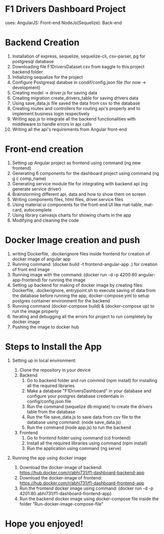 # F1 Drivers Dashboard Project
uses:
    AngularJS: Front-end
    NodeJs(Sequelize): Back-end

# Backend Creation
1. Installation of express, sequelize, sequelize-cli, csv-parser, pg for postgresql database
2. Downloading file F1DriversDataset.csv from kaggle to this project backend folder
3. Initializing sequalize for the project
4. Configure Postgresql databse in condif/config.json file (for now -> development)
5. Creating model -> driver.js for saving data
6. Creating migration create_drivers_table for saving drivers data 
7. Using save_data.js file saved the data from csv to the database
7. Creating routes and controllers for routing api's properly and to implement business login respectively
8. Writing app.js to integrate all the backend functionalities with middleware to handle errors in api calls
9. Writing all the api's requirements from Angular front-end

# Front-end creation
1. Setting up Angular project as frontend using command (ng new frontend)
2. Generating 6 components for the dashboard project using command (ng g c comp_name)
3. Generating service module file for integrating with backend api (ng generate service driver)
4. Brainstorming different api, data and how to show them on screen
5. Writing components files, html files, driver.service files
6. Using material ui components for the front-end UI like mat-table, mat-card, autocomplete
7. Using library canvasjs charts for showing charts in the app
8. Modifying and cleaning the code

# Docker Image creation and push
1. writing Dockerfile, .dockerignore files inside frontend for creation of docker image of angular app
2. Running command: (docker build -t frontend-angular-app .) for creation of front end image
3. Running image with the command: (docker run -d -p 4200:80 angular-app-frontend) for running the image
4. Setting up backend for making of docker image by creating files: Dockerfile, .dockerignore, entrypoint.sh to execute saving of data from the database before running the app, docker-compose.yml to setup postgres container environment for the backend
5. Running command (docker-compose build) & (docker-compose up) to run the image properly
6. Iterating and debugging all the errors for project to run completely by docker image
7. Pushing the image to docker hub

# Steps to Install the App
1. Setting up in local environment:
    1. Clone the repository in your device
    2. Backend
        1. Go to backend folder and run commnd (npm install) for installing all the required libraries
        2. Make a database "F1DriversDashboard" in your database and configure your postgres database credentials in config/config.json file
        3. Run the command (sequelize db:migrate) to create the drivers table from the database
        4. Run the file save_data.js to save data from csv file to the database using command: (node save_data.js)
        5. Run the command (node app.js) to run the backend
    3. Frontend
        1. Go to frontend folder using command (cd frontend)
        2. Install all the required libraries using command (npm install)
        3. Run the application using command (ng serve)

2. Running the app using docker image
    1. Download the docker-image of backend: https://hub.docker.com/r/abhi731/f1-dashboard-backend-app
    2. Download the docker-image of frontend: https://hub.docker.com/r/abhi731/f1-dashboard-frontend-app
    3. Run the frontend docker image using command: (docker run -d -p 4201:80 abhi731/f1-dashboard-frontend-app)
    4. Run the backend docker image using docker-compose file inside the folder "Run-docker-image-compose-file"

# Hope you enjoyed!




